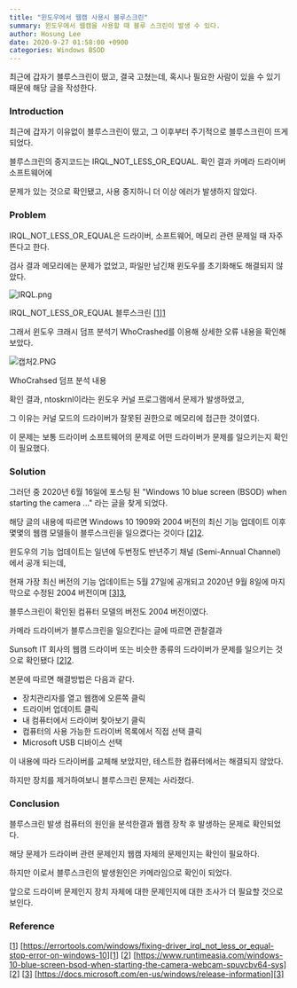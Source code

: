 ```yaml
---
title: "윈도우에서 웹캠 사용시 블루스크린"
summary: 윈도우에서 웹캠을 사용할 때 블루 스크린이 발생 수 있다.
author: Hosung Lee
date: 2020-9-27 01:58:00 +0900
categories: Windows BSOD
---
```




최근에 갑자기 블루스크린이 떴고, 결국 고쳤는데, 혹시나 필요한 사람이 있을 수 있기 때문에 해당 글을 작성한다.

### Introduction

최근에 갑자기 이유없이 블루스크린이 떴고, 그 이후부터 주기적으로 블루스크린이 뜨게 되었다.

블루스크린의 중지코드는 IRQL_NOT_LESS_OR_EQUAL. 확인 결과 카메라 드라이버 소프트웨어에

문제가 있는 것으로 확인됐고, 사용 중지하니 더 이상 에러가 발생하지 않았다.

 

### Problem

IRQL_NOT_LESS_OR_EQUAL은 드라이버, 소프트웨어, 메모리 관련 문제일 때 자주 뜬다고 한다.

검사 결과 메모리에는 문제가 없었고, 파일만 남긴채 윈도우를 초기화해도 해결되지 않았다.

 

![IRQL.png](https://holeeman.github.io/assets/images/IRQL.PNG)

IRQL_NOT_LESS_OR_EQUAL 블루스크린 [[1]][1]

 

그래서 윈도우 크래시 덤프 분석기 WhoCrashed를 이용해 상세한 오류 내용을 확인해 보았다.

 

![캡처2.PNG](https://holeeman.github.io/assets/images/DUMP_RES.PNG)

WhoCrahsed 덤프 분석 내용

 

확인 결과, ntoskrnl이라는 윈도우 커널 프로그램에서 문제가 발생하였고,

그 이유는 커널 모드의 드라이버가 잘못된 권한으로 메모리에 접근한 것이였다.

이 문제는 보통 드라이버 소프트웨어의 문제로 어떤 드라이버가 문제를 일으키는지 확인이 필요했다.

 

### Solution

그러던 중 2020년 6월 16일에 포스팅 된 "Windows 10 blue screen (BSOD) when starting the camera ..." 라는 글을 찾게 되었다.

해당 글의 내용에 따르면 Windows 10 1909와 2004 버전의 최신 기능 업데이트 이후 몇몇의 웹캠 모델들이 블루스크린을 일으켰다는 것이다 [[2]][2].

 

윈도우의 기능 업데이트는 일년에 두번정도 반년주기 채널 (Semi-Annual Channel) 에서 공개 되는데,

현재 가장 최신 버전의 기능 업데이트는 5월 27일에 공개되고 2020년 9월 8일에 마지막으로 수정된 2004 버전이며 [[3]][3],

블루스크린이 확인된 컴퓨터 모델의 버전도 2004 버전이였다.

 

카메라 드라이버가 블루스크린을 일으킨다는 글에 따르면 관찰결과

Sunsoft IT 회사의 웹캠 드라이버 또는 비슷한 종류의 드라이버가 문제를 일으키는 것으로 확인됐다 [[2]][2].

 

본문에 따르면 해결방법은 다음과 같다.

- 장치관리자를 열고 웹캠에 오른쪽 클릭
- 드라이버 업데이트 클릭
- 내 컴퓨터에서 드라이버 찾아보기 클릭
- 컴퓨터의 사용 가능한 드라이버 목록에서 직접 선택 클릭
- Microsoft USB 디바이스 선택

 

이 내용에 따라 드라이버를 교체해 보았지만, 테스트한 컴퓨터에서는 해결되지 않았다.

하지만 장치를 제거하여보니 블루스크린 문제는 사라졌다.

 

### Conclusion

블루스크린 발생 컴퓨터의 원인을 분석한결과 웹캠 장착 후 발생하는 문제로 확인되었다.

해당 문제가 드라이버 관련 문제인지 웹캠 자체의 문제인지는 확인이 필요하다.

하지만 이로서 블루스크린의 발생원인은 카메라임으로 확인이 되었다.

앞으로 드라이버 문제인지 장치 자체에 대한 문제인지에 대한 조사가 더 필요할 것으로 보인다.

 

### Reference

[[1]] [https://errortools.com/windows/fixing-driver_irql_not_less_or_equal-stop-error-on-windows-10][1]
[[2]] [https://www.runtimeasia.com/windows-10-blue-screen-bsod-when-starting-the-camera-webcam-spuvcbv64-sys][2]
[[3]] [https://docs.microsoft.com/en-us/windows/release-information][3]

[1]: https://errortools.com/windows/fixing-driver_irql_not_less_or_equal-stop-error-on-windows-10/
[2]: https://www.runtimeasia.com/windows-10-blue-screen-bsod-when-starting-the-camera-webcam-spuvcbv64-sys/
[3]: https://docs.microsoft.com/en-us/windows/release-information/